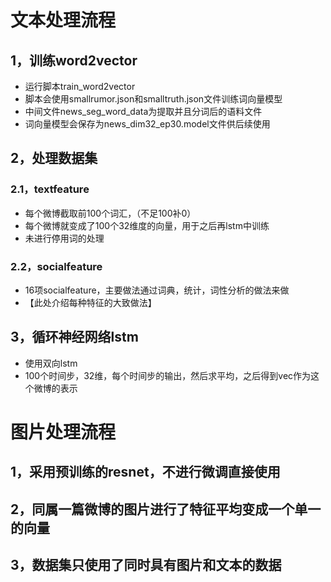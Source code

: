 # 文本处理流程

## 1，训练word2vector
* 运行脚本train_word2vector
* 脚本会使用smallrumor.json和smalltruth.json文件训练词向量模型
* 中间文件news_seg_word_data为提取并且分词后的语料文件
* 词向量模型会保存为news_dim32_ep30.model文件供后续使用
## 2，处理数据集
### 2.1，textfeature
* 每个微博截取前100个词汇，（不足100补0）
* 每个微博就变成了100个32维度的向量，用于之后再lstm中训练
* 未进行停用词的处理
### 2.2，socialfeature
* 16项socialfeature，主要做法通过词典，统计，词性分析的做法来做
* 【此处介绍每种特征的大致做法】
## 3，循环神经网络lstm
* 使用双向lstm
* 100个时间步，32维，每个时间步的输出，然后求平均，之后得到vec作为这个微博的表示

# 图片处理流程

## 1，采用预训练的resnet，不进行微调直接使用
## 2，同属一篇微博的图片进行了特征平均变成一个单一的向量
## 3，数据集只使用了同时具有图片和文本的数据